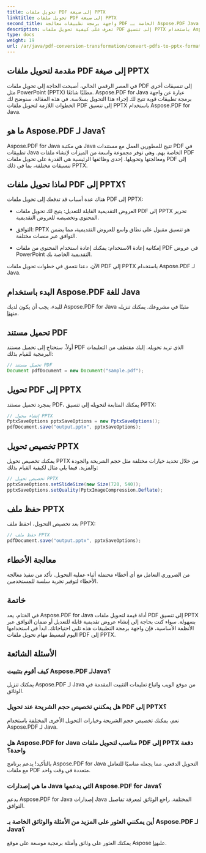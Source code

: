 ```yaml
---
title: تحويل ملفات PDF إلى صيغة PPTX
linktitle: تحويل ملفات PDF إلى صيغة PPTX
second_title: واجهة برمجة تطبيقات معالجة PDF الخاصة بـ Aspose.PDF Java
description: تعرف على كيفية تحويل ملفات PDF إلى تنسيق PPTX باستخدام Aspose.PDF لـ Java. دليل خطوة بخطوة مع أمثلة التعليمات البرمجية لتحويل سلس.
type: docs
weight: 19
url: /ar/java/pdf-conversion-transformation/convert-pdfs-to-pptx-format/
---
```


## مقدمة لتحويل ملفات PDF إلى صيغة PPTX

في العصر الرقمي الحالي، أصبحت الحاجة إلى تحويل ملفات PDF إلى تنسيقات أخرى مثل PowerPoint (PPTX) مطلبًا شائعًا. Aspose.PDF for Java عبارة عن واجهة برمجة تطبيقات قوية تتيح لك إجراء هذا التحويل بسلاسة. في هذه المقالة، سنوضح لك الخطوات اللازمة لتحويل ملفات PDF إلى تنسيق PPTX باستخدام Aspose.PDF for Java.

## ما هو Aspose.PDF لـ Java؟

Aspose.PDF for Java هي مكتبة Java تتيح للمطورين العمل مع مستندات PDF في تطبيقات Java الخاصة بهم. وهي توفر مجموعة واسعة من الميزات لإنشاء ملفات PDF ومعالجتها وتحويلها. إحدى وظائفها الرئيسية هي القدرة على تحويل ملفات PDF إلى تنسيقات مختلفة، بما في ذلك PPTX.

## لماذا تحويل ملفات PDF إلى PPTX؟

هناك عدة أسباب قد تدفعك إلى تحويل ملفات PDF إلى PPTX:

- العروض التقديمية القابلة للتعديل: يتيح لك تحويل ملفات PDF إلى PPTX تحرير المحتوى وتخصيصه للعروض التقديمية.

- التوافق: PPTX هو تنسيق مقبول على نطاق واسع للعروض التقديمية، مما يضمن التوافق عبر منصات مختلفة.

- إمكانية إعادة الاستخدام: يمكنك إعادة استخدام المحتوى من ملفات PDF في عروض PowerPoint التقديمية الخاصة بك.

الآن، دعنا نتعمق في خطوات تحويل ملفات PDF إلى PPTX باستخدام Aspose.PDF لـ Java.

## البدء باستخدام Aspose.PDF للغة Java

 للبدء، يجب أن يكون لديك Aspose.PDF for Java مثبتًا في مشروعك. يمكنك تنزيله من[هنا](https://releases.aspose.com/pdf/java/).

## تحميل مستند PDF

أولاً، ستحتاج إلى تحميل مستند PDF الذي تريد تحويله. إليك مقتطف من التعليمات البرمجية للقيام بذلك:

```java
// تحميل مستند PDF
Document pdfDocument = new Document("sample.pdf");
```

## تحويل PDF إلى PPTX

بمجرد تحميل مستند PDF، يمكنك المتابعة لتحويله إلى تنسيق PPTX:

```java
// إنشاء محول PPTX
PptxSaveOptions pptxSaveOptions = new PptxSaveOptions();
pdfDocument.save("output.pptx", pptxSaveOptions);
```

## تخصيص تحويل PPTX

يمكنك تخصيص تحويل PPTX من خلال تحديد خيارات مختلفة مثل حجم الشريحة والجودة والمزيد. فيما يلي مثال لكيفية القيام بذلك:

```java
// تخصيص تحويل PPTX
pptxSaveOptions.setSlideSize(new Size(720, 540));
pptxSaveOptions.setQuality(PptxImageCompression.Deflate);
```

## حفظ ملف PPTX

بعد تخصيص التحويل، احفظ ملف PPTX:

```java
// حفظ ملف PPTX
pdfDocument.save("output.pptx", pptxSaveOptions);
```

## معالجة الأخطاء

من الضروري التعامل مع أي أخطاء محتملة أثناء عملية التحويل. تأكد من تنفيذ معالجة الأخطاء لتوفير تجربة سلسة للمستخدمين.

## خاتمة

في الختام، يعد Aspose.PDF for Java أداة قيمة لتحويل ملفات PDF إلى تنسيق PPTX بسهولة. سواء كنت بحاجة إلى إنشاء عروض تقديمية قابلة للتعديل أو ضمان التوافق عبر الأنظمة الأساسية، فإن واجهة برمجة التطبيقات هذه تلبي احتياجاتك. ابدأ في استخدامها اليوم لتبسيط مهام تحويل ملفات PDF إلى PPTX.

## الأسئلة الشائعة

### كيف أقوم بتثبيت Aspose.PDF لـJava؟

يمكنك تنزيل Aspose.PDF لـ Java من موقع الويب واتباع تعليمات التثبيت المقدمة في الوثائق.

### هل يمكنني تخصيص حجم الشريحة عند تحويل PDF إلى PPTX؟

نعم، يمكنك تخصيص حجم الشريحة وخيارات التحويل الأخرى المختلفة باستخدام Aspose.PDF لـ Java.

### هل Aspose.PDF for Java مناسب لتحويل ملفات PDF إلى PPTX دفعة واحدة؟

بالتأكيد! يدعم برنامج Aspose.PDF for Java التحويل الدفعي، مما يجعله مناسبًا للتعامل مع ملفات PDF متعددة في وقت واحد.

### ما هي إصدارات Java التي يدعمها Aspose.PDF for Java؟

يدعم Aspose.PDF for Java إصدارات Java المختلفة. راجع الوثائق لمعرفة تفاصيل التوافق.

### أين يمكنني العثور على المزيد من الأمثلة والوثائق الخاصة بـ Aspose.PDF لـ Java؟

 يمكنك العثور على وثائق وأمثلة برمجية موسعة على موقع Aspose على[هنا](https://reference.aspose.com/pdf/java/).
